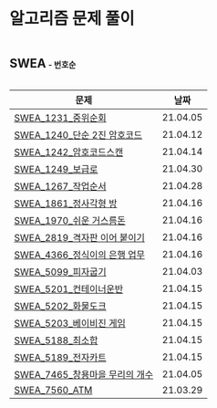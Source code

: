 # 알고리즘 문제 풀이 



<h2 style="display: inline-block">SWEA</h2> <h4 style="display: inline-block;">- 번호순</h4>

| 문제                                                         | 날짜     |
| ------------------------------------------------------------ | -------- |
| [SWEA_1231_중위순회](./SWEA/SWEA_1231_중위순회.py)           | 21.04.05 |
| [SWEA_1240_단순 2진 암호코드](./SWEA/SWEA_1240_단순2진암호코드.py) | 21.04.12 |
| [SWEA_1242_암호코드스캔](./SWEA/SWEA_1242_암호코드스캔.py)   | 21.04.14 |
| [SWEA_1249_보급로](./SWEA/SWEA_1249_보급로.py)               | 21.04.30 |
| [SWEA_1267_작업순서](./SWEA/SWEA_1267_작업순서.py)           | 21.04.28 |
| [SWEA_1861_정사각형 방](./SWEA/SWEA_1861_정사각형방.py)      | 21.04.16 |
| [SWEA_1970_쉬운 거스름돈](./SWEA/SWEA_1970_쉬운거스름돈.py)  | 21.04.16 |
| [SWEA_2819_격자판 이어 붙이기](./SWEA/SWEA_2819_격자판이어붙이기.py) | 21.04.16 |
| [SWEA_4366_정식이의 은행 업무](./SWEA/SWEA_4366_정식이의은행업무.py) | 21.04.16 |
| [SWEA_5099_피자굽기](./SWEA/SWEA_5099_피자굽기.py)           | 21.04.03 |
| [SWEA_5201_컨테이너운반](./SWEA/SWEA_5201_컨테이너운반.py)   | 21.04.15 |
| [SWEA_5202_화물도크](./SWEA/SWEA_5202_화물도크.py)           | 21.04.15 |
| [SWEA_5203_베이비진 게임](./SWEA/SWEA_5203_베이비진게임.py)  | 21.04.15 |
| [SWEA_5188_최소합](./SWEA/SWEA_5188_최소합.py)               | 21.04.15 |
| [SWEA_5189_전자카트](./SWEA/SWEA_5189_전자카트.py)           | 21.04.15 |
| [SWEA_7465_창용마을 무리의 개수](./SWEA/SWEA_7465_창용마을무리의개수.py) | 21.04.05 |
| [SWEA_7560_ATM](./SWEA/SWEA_7560_ATM.py)                     | 21.03.29 |











